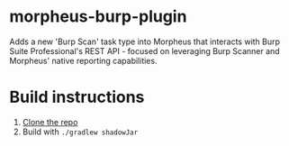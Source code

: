 # morpheus-burp-plugin
Adds a new 'Burp Scan' task type into Morpheus that interacts with Burp Suite Professional's REST API - focused on leveraging Burp Scanner and Morpheus' native reporting capabilities. 

# Build instructions
1. [Clone the repo](https://docs.github.com/en/repositories/creating-and-managing-repositories/cloning-a-repository)
2. Build with `./gradlew shadowJar`
